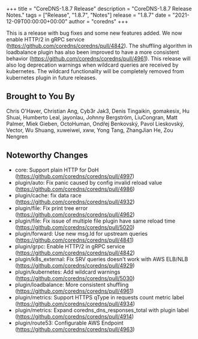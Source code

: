 +++
title = "CoreDNS-1.8.7 Release"
description = "CoreDNS-1.8.7 Release Notes."
tags = ["Release", "1.8.7", "Notes"]
release = "1.8.7"
date = "2021-12-09T00:00:00+00:00"
author = "coredns"
+++

This is a release with bug fixes and some new features added. We now enable HTTP/2 in
gRPC service (https://github.com/coredns/coredns/pull/4842). The shuffling algorithm
in loadbalance plugin has also been improved to have a more consistent
behavior (https://github.com/coredns/coredns/pull/4961). This release will also
log deprecation warnings when wildcard queries are received by kubernetes. The
wildcard functionality will be completely removed from kubernetes plugin in
future releases.


## Brought to You By

Chris O'Haver,
Christian Ang,
Cyb3r Jak3,
Denis Tingaikin,
gomakesix,
Hu Shuai,
Humberto Leal,
jayonlau,
Johnny Bergström,
LiuCongran,
Matt Palmer,
Miek Gieben,
OctoHuman,
Ondřej Benkovský,
Pavol Lieskovský,
Vector,
Wu Shuang,
xuweiwei,
xww,
Yong Tang,
ZhangJian He,
Zou Nengren

## Noteworthy Changes

* core: Support plain HTTP for DoH (https://github.com/coredns/coredns/pull/4997)
* plugin/auto: Fix panic caused by config invalid reload value (https://github.com/coredns/coredns/pull/4986)
* plugin/cache: fix data race (https://github.com/coredns/coredns/pull/4932)
* plugin/file: Fix print tree error (https://github.com/coredns/coredns/pull/4962)
* plugin/file: Fix issue of multiple file plugin have same reload time (https://github.com/coredns/coredns/pull/5020)
* plugin/forward: Use new msg.Id for upstream queries (https://github.com/coredns/coredns/pull/4841)
* plugin/grpc: Enable HTTP/2 in gRPC service (https://github.com/coredns/coredns/pull/4842)
* plugin/k8s_external: Fix SRV queries doesn't work with AWS ELB/NLB (https://github.com/coredns/coredns/pull/4929)
* plugin/kubernetes: Add wildcard warnings (https://github.com/coredns/coredns/pull/5030)
* plugin/loadbalance: More consistent shuffling (https://github.com/coredns/coredns/pull/4961)
* plugin/metrics: Support HTTPS qType in requests count metric label (https://github.com/coredns/coredns/pull/4934)
* plugin/metrics: Expand coredns_dns_responses_total with plugin label (https://github.com/coredns/coredns/pull/4914)
* plugin/route53: Configurable AWS Endpoint (https://github.com/coredns/coredns/pull/4963)
